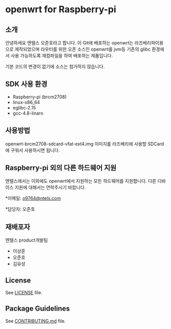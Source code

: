 # openwrt for Raspberry-pi
## 소개
안녕하세요 엔텔스 오준호라고 합니다.
이 Git에 배포하는 openwrt는 라즈베리파이용으로 제작되었으며
라우터를 위한 오픈 소스인 openwrt를 jvm등 기존의 glibc 환경에서 사용 가능하도록 재컴파일을 하여 배포하는 제품입니다.

기본 코드의 변경이 없기에 소스는 첨가하지 않습니다.


## SDK 사용 환경
* Raspberry-pi (brcm2708)
* linux-x86_64
* eglibc-2.15
* gcc-4.8-linaro

## 사용방법 
openwrt-brcm2708-sdcard-vfat-ext4.img 이미지를 라즈베리에 사용할 SDCard에 구워서 사용하시면 됩니다.


## Raspberry-pi 외의 다른 하드웨어 지원
엔텔스에서는 이외에도 openwrt에서 지원하는 모든 하드웨어를 지원합니다. 다른 디바이스 지원에 대해서는 연락주시기 바랍니다.

*이메일: o9764@ntels.com 

*담당자: 오준호

## 재배포자
엔텔스 product개발팀 

* 이상훈
* 오준호
* 김유성


## License

See [LICENSE](LICENSE) file.
 
## Package Guidelines

See [CONTRIBUTING.md](CONTRIBUTING.md) file.


